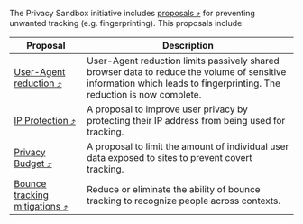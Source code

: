 The Privacy Sandbox initiative includes [proposals &#10548;](https://developers.google.com/privacy-sandbox/overview/web?hl=en#what_are_the_privacy_sandbox_proposals) for preventing unwanted tracking (e.g. fingerprinting). This proposals include:

| Proposal                                                                                                              | Description                                                                                                                                                           |
|-----------------------------------------------------------------------------------------------------------------------| --------------------------------------------------------------------------------------------------------------------------------------------------------------------- |
| [User-Agent reduction &#10548;](https://developers.google.com/privacy-sandbox/protections/user-agent)                 | User-Agent reduction limits passively shared browser data to reduce the volume of sensitive information which leads to fingerprinting. The reduction is now complete. |
| [IP Protection &#10548;](https://developers.google.com/privacy-sandbox/protections/ip-protection)                     | A proposal to improve user privacy by protecting their IP address from being used for tracking.                                                                       |
| [Privacy Budget &#10548;](https://developers.google.com/privacy-sandbox/protections/privacy-budget)                   | A proposal to limit the amount of individual user data exposed to sites to prevent covert tracking.                                                                   |
| [Bounce tracking mitigations &#10548;](https://developers.google.com/privacy-sandbox/protections/bounce-tracking-mitigations) | Reduce or eliminate the ability of bounce tracking to recognize people across contexts.                                                                               |
